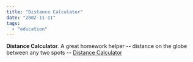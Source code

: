 ```yaml
---
title: "Distance Calculator"
date: "2002-11-11"
tags: 
  - "education"
---
```


**Distance Calculator**. A great homework helper -- distance on the globe between any two spots -- [Distance Calculator](http://www273.pair.com/med/distance/)
